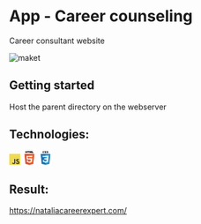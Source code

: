 # App - Career counseling
<p>Сareer consultant website</p>

<img width="700" alt="maket" src="https://github.com/karina-81818/lending_-Career_counseling/files/15070965/maket11_career.cons.pdf">

## Getting started
Host the parent directory on the webserver


## Technologies:
<code><img height="20" src="https://raw.githubusercontent.com/github/explore/80688e429a7d4ef2fca1e82350fe8e3517d3494d/topics/javascript/javascript.png"></code>
<code><img height="25" src="https://raw.githubusercontent.com/github/explore/80688e429a7d4ef2fca1e82350fe8e3517d3494d/topics/html/html.png"></code>
<code><img height="25" src="https://raw.githubusercontent.com/github/explore/80688e429a7d4ef2fca1e82350fe8e3517d3494d/topics/css/css.png"></code>

## Result:
https://nataliacareerexpert.com/
